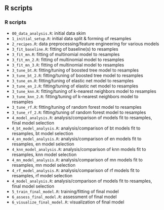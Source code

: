 ## R scripts

### R scripts

- `00_data_analysis.R`: initial data skim
- `1_initial_setup.R`: initial data split & forming of resamples
- `2_recipes.R`: data preprocessing/feature engineering for various models
- `3_fit_baseline.R`: fitting of baseline(s) to resamples 
- `3_fit_mn.R`: fitting of multinomial model to resamples
- `3_fit_mn_2.R`: fitting of multinomial model to resamples
- `3_fit_mn_3.R`: fitting of multinomial model to resamples
- `3_tune_bt.R`: fitting/tuning of boosted tree model to resamples 
- `3_tune_bt_2.R`: fitting/tuning of boosted tree model to resamples 
- `3_tune_en.R`: fitting/tuning of elastic net model to resamples 
- `3_tune_en_2.R`: fitting/tuning of elastic net model to resamples 
- `3_tune_knn.R`: fitting/tuning of k-nearest neighbors model to resamples 
- `3_tune_knn_2.R`: fitting/tuning of k-nearest neighbors model to resamples 
- `3_tune_rf.R`: fitting/tuning of random forest model to resamples 
- `3_tune_rf_2.R`: fitting/tuning of random forest model to resamples 
- `4_model_analysis.R`: analysis/comparison of models fit to resamples, final model selection
- `4_bt_model_analysis.R`: analysis/comparison of bt models fit to resamples, bt model selection
- `4_en_model_analysis.R`: analysis/comparison of en models fit to resamples, en model selection
- `4_knn_model_analysis.R`: analysis/comparison of knn models fit to resamples, knn model selection
- `4_mn_model_analysis.R`: analysis/comparison of mn models fit to resamples, mn model selection
- `4_rf_model_analysis.R`: analysis/comparison of rf models fit to resamples, rf model selection
- `4_model_analysis.R`: analysis/comparison of models fit to resamples, final model selection
- `5_train_final_model.R`: training/fitting of final model
- `6_assess_final_model.R`: assessment of final model
- `6_visualize_final_model.R`: visualization of final model




